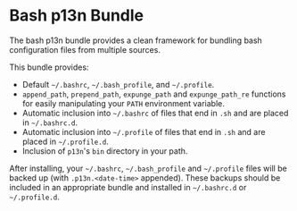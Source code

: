 # Bash p13n Bundle

The bash p13n bundle provides a clean framework for bundling bash
configuration files from multiple sources.

This bundle provides:

* Default `~/.bashrc`, `~/.bash_profile`, and `~/.profile`.
* `append_path`, `prepend_path`, `expunge_path` and `expunge_path_re`
  functions for easily manipulating your `PATH` environment variable.
* Automatic inclusion into `~/.bashrc` of files that end in `.sh` and
  are placed in `~/.bashrc.d`.
* Automatic inclusion into `~/.profile` of files that end in `.sh` and are
  placed in `~/.profile.d`.
* Inclusion of `p13n`'s `bin` directory in your path.

After installing, your `~/.bashrc`, `~/.bash_profile` and `~/.profile`
files will be backed up (with `.p13n.<date-time>` appended). These
backups should be included in an appropriate bundle and installed in
`~/.bashrc.d` or `~/.profile.d`.
